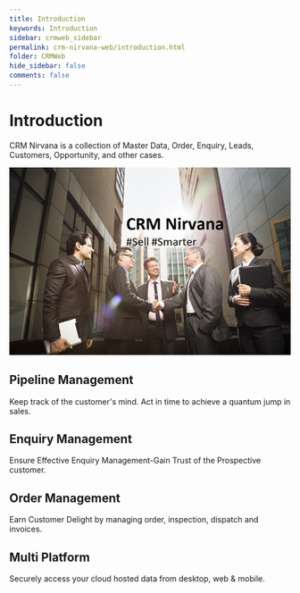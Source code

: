 ```yaml
---
title: Introduction
keywords: Introduction
sidebar: crmweb_sidebar
permalink: crm-nirvana-web/introduction.html
folder: CRMWeb
hide_sidebar: false
comments: false
---
```




# Introduction

CRM Nirvana is a collection of Master Data, Order, Enquiry, Leads, Customers, Opportunity,  and other cases.  

![](/images/CRM-banner.jpg)


## Pipeline Management

Keep track of the customer's mind. Act in time to achieve a quantum jump in sales.


## Enquiry Management

Ensure Effective Enquiry Management-Gain Trust of the Prospective customer.


## Order Management

Earn Customer Delight by managing order, inspection, dispatch and invoices.


## Multi Platform

Securely access your cloud hosted data from desktop, web & mobile.


